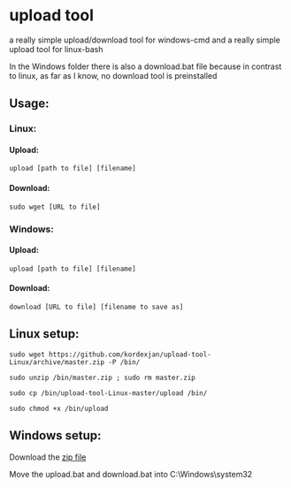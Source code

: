 # upload tool

a really simple upload/download tool for windows-cmd and a really simple upload tool for linux-bash

In the Windows folder there is also a download.bat file because in contrast to linux, as far as I know, no download tool is preinstalled

## Usage:

### Linux:

#### Upload:

```
upload [path to file] [filename]
```

#### Download:

```
sudo wget [URL to file]
```

### Windows:

#### Upload:

```
upload [path to file] [filename]
```

#### Download:

```
download [URL to file] [filename to save as]
```

## Linux setup:

```
sudo wget https://github.com/kordexjan/upload-tool-Linux/archive/master.zip -P /bin/
```

```
sudo unzip /bin/master.zip ; sudo rm master.zip
```

```
sudo cp /bin/upload-tool-Linux-master/upload /bin/
```

```
sudo chmod +x /bin/upload
```

## Windows setup:

Download the [zip file](https://github.com/kordexjan/upload-tool-windows/archive/master.zip)

Move the upload.bat and download.bat into C:\Windows\system32
